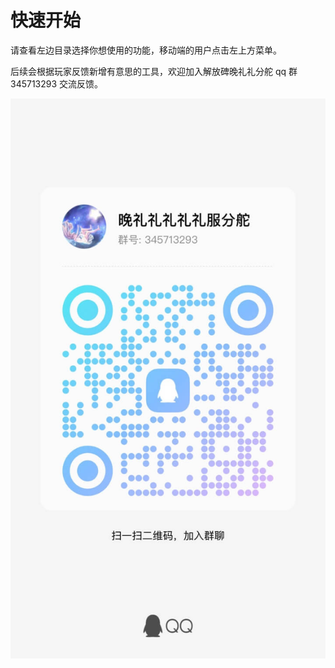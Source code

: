 # 快速开始

请查看左边目录选择你想使用的功能，移动端的用户点击左上方菜单。

后续会根据玩家反馈新增有意思的工具，欢迎加入解放碑晚礼礼分舵 qq 群 345713293 交流反馈。

![qq群](./assets/qqgroup.jpg)

